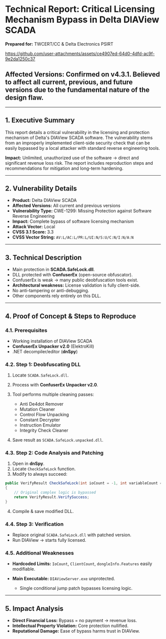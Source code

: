 # Technical Report: Critical Licensing Mechanism Bypass in Delta DIAView SCADA

**Prepared for:** TWCERT/CC & Delta Electronics PSIRT


https://github.com/user-attachments/assets/ce4907ed-64d0-4dfd-ac9f-9e2da1250c37

## Affected Versions: Confirmed on v4.3.1. Believed to affect all current, previous, and future versions due to the fundamental nature of the design flaw.
---

## 1. Executive Summary

This report details a critical vulnerability in the licensing and protection mechanism of Delta's DIAView SCADA software.
The vulnerability stems from an improperly implemented client-side security check that can be easily bypassed by a local attacker with standard reverse engineering tools.

**Impact:** Unlimited, unauthorized use of the software → direct and significant revenue loss risk.
The report includes reproduction steps and recommendations for mitigation and long-term hardening.

---

## 2. Vulnerability Details

* **Product:** Delta DIAView SCADA
* **Affected Versions:** All current and previous versions
* **Vulnerability Type:** CWE-1299: Missing Protection against Software Reverse Engineering
* **Impact:** Complete bypass of software licensing mechanism
* **Attack Vector:** Local
* **CVSS 3.1 Score:** 3.3
* **CVSS Vector String:** `AV:L/AC:L/PR:L/UI:N/S:U/C:N/I:N/A:N`

---

## 3. Technical Description

* Main protection in **SCADA.SafeLock.dll**.
* DLL protected with **ConfuserEx** (open-source obfuscator).
* ConfuserEx is weak → many public deobfuscation tools exist.
* **Architectural weakness:** License validation is fully client-side.
* No anti-tampering or anti-debugging.
* Other components rely entirely on this DLL.

---

## 4. Proof of Concept & Steps to Reproduce

### 4.1. Prerequisites

* Working installation of DIAView SCADA
* **ConfuserEx Unpacker v2.0** (ElektroKill)
* .NET decompiler/editor (**dnSpy**)

### 4.2. Step 1: Deobfuscating DLL

1. Locate `SCADA.SafeLock.dll`.
2. Process with **ConfuserEx Unpacker v2.0**.
3. Tool performs multiple cleaning passes:

   * Anti De4dot Remover
   * Mutation Cleaner
   * Control Flow Unpacking
   * Constant Decrypter
   * Instruction Emulator
   * Integrity Check Cleaner
4. Save result as `SCADA.SafeLock.unpacked.dll`.

### 4.3. Step 2: Code Analysis and Patching

1. Open in **dnSpy**.
2. Locate `CheckSafeLock` function.
3. Modify to always succeed:

```csharp
public VerifyResult CheckSafeLock(int ioCount = -1, int variableCount = -1, int userCount = -1)
{
    // Original complex logic is bypassed
    return VerifyResult.VerifySuccess;
}
```

4. Compile & save modified DLL.

### 4.4. Step 3: Verification

* Replace original `SCADA.SafeLock.dll` with patched version.
* Run DIAView → starts fully licensed.

### 4.5. Additional Weaknesses

* **Hardcoded Limits:** `IoCount`, `ClientCount`, `dongleInfo.Features` easily modifiable.
* **Main Executable:** `DIAViewServer.exe` unprotected.

  * Single conditional jump patch bypasses licensing logic.

---

## 5. Impact Analysis

* **Direct Financial Loss:** Bypass = no payment → revenue loss.
* **Intellectual Property Violation:** Core protection nullified.
* **Reputational Damage:** Ease of bypass harms trust in DIAView.
